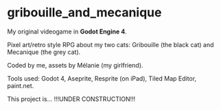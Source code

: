 # gribouille_and_mecanique

My original videogame in **Godot Engine 4**.

Pixel art/retro style RPG about my two cats: Gribouille (the black cat) and Mecanique (the grey cat).

Coded by me, assets by Mélanie (my girlfriend).

Tools used: Godot 4, Aseprite, Resprite (on iPad), Tiled Map Editor, paint.net.

This project is... !!!UNDER CONSTRUCTION!!!
